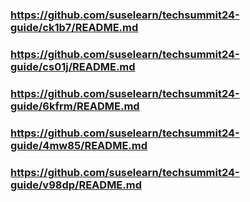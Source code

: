 
### https://github.com/suselearn/techsummit24-guide/ck1b7/README.md

### https://github.com/suselearn/techsummit24-guide/cs01j/README.md

### https://github.com/suselearn/techsummit24-guide/6kfrm/README.md

### https://github.com/suselearn/techsummit24-guide/4mw85/README.md

### https://github.com/suselearn/techsummit24-guide/v98dp/README.md

